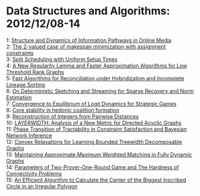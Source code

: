 # Data Structures and Algorithms: 2012/12/08-14  
1: [Structure and Dynamics of Information Pathways in Online Media](https://doi.org/10.48550/arXiv.1212.1464)  
2: [The 2-valued case of makespan minimization with assignment constraints](https://doi.org/10.48550/arXiv.1212.1609)  
3: [Split Scheduling with Uniform Setup Times](https://doi.org/10.48550/arXiv.1212.1754)  
4: [A New Regularity Lemma and Faster Approximation Algorithms for Low  Threshold Rank Graphs](https://doi.org/10.48550/arXiv.1212.1831)  
5: [Fast Algorithms for Reconciliation under Hybridization and Incomplete  Lineage Sorting](https://doi.org/10.48550/arXiv.1212.1909)  
6: [On Deterministic Sketching and Streaming for Sparse Recovery and Norm  Estimation](https://doi.org/10.48550/arXiv.1206.5725)  
7: [Convergence to Equilibrium of Logit Dynamics for Strategic Games](https://doi.org/10.48550/arXiv.1212.1884)  
8: [Core stability in hedonic coalition formation](https://doi.org/10.48550/arXiv.1212.2236)  
9: [Reconstruction of Integers from Pairwise Distances](https://doi.org/10.48550/arXiv.1212.2386)  
10: [LAYERWIDTH: Analysis of a New Metric for Directed Acyclic Graphs](https://doi.org/10.48550/arXiv.1212.2479)  
11: [Phase Transition of Tractability in Constraint Satisfaction and Bayesian  Network Inference](https://doi.org/10.48550/arXiv.1212.2485)  
12: [Convex Relaxations for Learning Bounded Treewidth Decomposable Graphs](https://doi.org/10.48550/arXiv.1212.2573)  
13: [Maintaining Approximate Maximum Weighted Matching in Fully Dynamic  Graphs](https://doi.org/10.48550/arXiv.1207.3976)  
14: [Parameters of Two-Prover-One-Round Game and The Hardness of Connectivity  Problems](https://doi.org/10.48550/arXiv.1212.0752)  
15: [An Efficient Algorithm to Calculate the Center of the Biggest Inscribed  Circle in an Irregular Polygon](https://doi.org/10.48550/arXiv.1212.3193)  